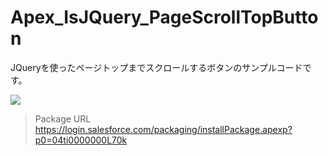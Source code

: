 Apex_IsJQuery_PageScrollTopButton
=================================

JQueryを使ったページトップまでスクロールするボタンのサンプルコードです。  
  
<img src="http://cdn-ak.f.st-hatena.com/images/fotolife/t/tyoshikawa1106/20131127/20131127223923.png" />  
  
>Package URL  
>https://login.salesforce.com/packaging/installPackage.apexp?p0=04ti0000000L70k
